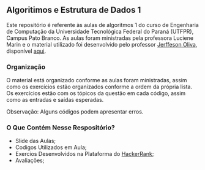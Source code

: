 ## Algoritimos e Estrutura de Dados 1

Este repositório é referente às aulas de algoritmos 1 do curso de Engenharia de Computação da Universidade Tecnológica Federal do Paraná (UTFPR), Campus Pato Branco. As aulas foram ministradas pela professora Luciene Marin e o material utilizado foi desenvolvido pelo professor [Jerffeson Oliva](https://github.com/jefferson-oliva), disponível [aqui](https://github.com/jefferson-oliva/material_grad).

### Organização

O material está organizado conforme as aulas foram ministradas, assim como os exercícios estão organizados conforme a ordem da própria lista. Os exercícios estão com os tópicos da questão em cada código, assim como as entradas e saídas esperadas.

Observação: Alguns códigos podem apresentar erros.

### O Que Contém Nesse Respositório?

- Slide das Aulas;
- Codigos Utilizados em Aula;
- Exercios Desenvolvidos na Plataforma do [HackerRank](https://www.hackerrank.com/viniciussoares?hr_r=1);
- Avaliações;
